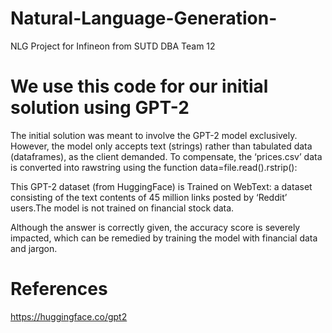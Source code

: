 # Natural-Language-Generation-
NLG Project for Infineon from SUTD DBA Team 12 

# We use this code for our initial solution using GPT-2 

The initial solution was meant to involve the GPT-2 model exclusively.
However, the model only accepts text (strings) rather than tabulated data (dataframes), as the client demanded. To compensate, the ‘prices.csv’ data is converted into rawstring using the function data=file.read().rstrip():

This GPT-2 dataset (from HuggingFace) is Trained on WebText: a dataset consisting of the text contents of 45 million links posted by ‘Reddit’ users.The model is not 
trained on financial stock data. 

Although the answer is correctly given, the accuracy score is severely impacted, which can be remedied by training the model with financial data and jargon.

# References 
https://huggingface.co/gpt2
